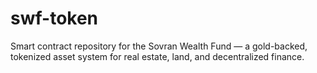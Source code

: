 # swf-token
Smart contract repository for the Sovran Wealth Fund — a gold-backed, tokenized asset system for real estate, land, and decentralized finance.
